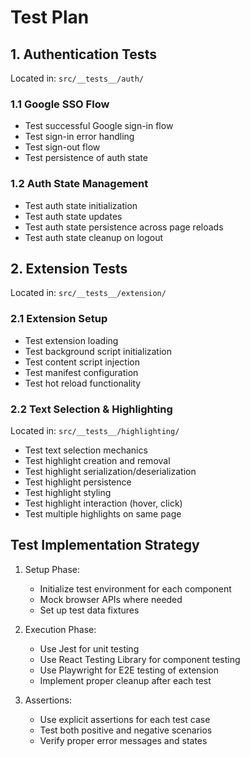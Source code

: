 # Test Plan

## 1. Authentication Tests
Located in: `src/__tests__/auth/`

### 1.1 Google SSO Flow
- Test successful Google sign-in flow
- Test sign-in error handling
- Test sign-out flow
- Test persistence of auth state

### 1.2 Auth State Management
- Test auth state initialization
- Test auth state updates
- Test auth state persistence across page reloads
- Test auth state cleanup on logout

## 2. Extension Tests
Located in: `src/__tests__/extension/`

### 2.1 Extension Setup
- Test extension loading
- Test background script initialization
- Test content script injection
- Test manifest configuration
- Test hot reload functionality

### 2.2 Text Selection & Highlighting
Located in: `src/__tests__/highlighting/`

- Test text selection mechanics
- Test highlight creation and removal
- Test highlight serialization/deserialization
- Test highlight persistence
- Test highlight styling
- Test highlight interaction (hover, click)
- Test multiple highlights on same page

## Test Implementation Strategy

1. Setup Phase:
   - Initialize test environment for each component
   - Mock browser APIs where needed
   - Set up test data fixtures

2. Execution Phase:
   - Use Jest for unit testing
   - Use React Testing Library for component testing
   - Use Playwright for E2E testing of extension
   - Implement proper cleanup after each test

3. Assertions:
   - Use explicit assertions for each test case
   - Test both positive and negative scenarios
   - Verify proper error messages and states 